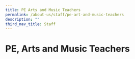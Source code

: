 ```yaml
---
title: PE Arts and Music Teachers
permalink: /about-us/staff/pe-art-and-music-teachers
description: ""
third_nav_title: Staff
---
```

PE, Arts and Music Teachers
===